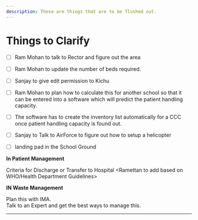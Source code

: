 ```yaml
---
description: These are things that are to be flushed out.
---
```


# Things to Clarify

* [ ] Ram Mohan to talk to Rector and figure out the area
* [ ] Ram Mohan to update the number of beds required.
* [ ] Sanjay to give edit permission to Kichu
* [ ] Ram Mohan to plan how to calculate this for another school so that it can be entered into a software which will predict the patient handling capacity.
* [ ] The software has to create the inventory list automatically for a CCC once patient handling capacity is found out.
* [ ] Sanjay to Talk to AirForce to figure out how to setup a helicopter
* [ ] landing pad in the School Ground



**In Patient Management**  
  
Criteria for Discharge or Transfer to Hospital &lt;Ramettan to add based on WHO/Health Department Guidelines&gt;  
  
**IN Waste Management**

Plan this with IMA.  
Talk to an Expert and get the best ways to manage this.

  
  
****

